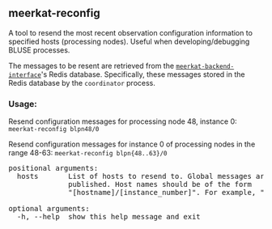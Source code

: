 ## meerkat-reconfig

A tool to resend the most recent observation configuration information 
to specified hosts (processing nodes). Useful when developing/debugging
BLUSE processes. 

The messages to be resent are retrieved from the
[`meerkat-backend-interface`](https://github.com/danielczech/meerkat-backend-interface)'s 
Redis database. Specifically, these messages stored in the Redis database 
by the `coordinator` process. 

### Usage:

Resend configuration messages for processing node 48, instance 0:
`meerkat-reconfig blpn48/0`

Resend configuration messages for instance 0 of processing nodes
in the range 48-63:
`meerkat-reconfig blpn{48..63}/0`

<pre>
positional arguments:
  hosts       List of hosts to resend to. Global messages are always
              published. Host names should be of the form
              "[hostname]/[instance_number]". For example, "blpn48/0".

optional arguments:
  -h, --help  show this help message and exit
</pre>
